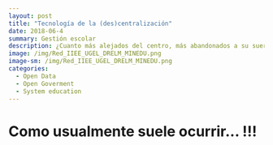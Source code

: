 ```yaml
--- 
layout: post
title: "Tecnología de la (des)centralización"
date: 2018-06-4
summary: Gestión escolar
description: ¿Cuanto más alejados del centro, más abandonados a su suerte?
image: /img/Red_IIEE_UGEL_DRELM_MINEDU.png
image-sm: /img/Red_IIEE_UGEL_DRELM_MINEDU.png
categories:
  - Open Data
  - Open Goverment
  - System education
---
```


# Como usualmente suele ocurrir... !!! 
